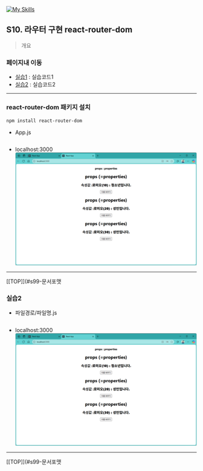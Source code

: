 [![My Skills](https://skillicons.dev/icons?heiht="10"&i=nodejs,vscode,js,react&theme=light)](readme.md)

## S10. 라우터 구현 react-router-dom
> 개요

### 페이지내 이동
- [실습1](#실습1) : 실습코드1
- [실습2](#실습2) : 실습코드2

---

### react-router-dom 패키지 설치

```powershell
npm install react-router-dom
``` 


- App.js
```js

```

- localhost:3000
![화면](./images/s08_props_01.png)


---
[[TOP]](#s99-문서포맷
<br/>

### 실습2
- 파일경로/파일명.js
```js

```

- localhost:3000
![화면](./images/s08_props_01.png)


---
[[TOP]](#s99-문서포맷
<br/>

